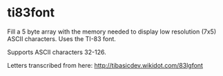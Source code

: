# ti83font

Fill a 5 byte array with the memory needed to display low resolution (7x5) ASCII characters. Uses the TI-83 font.

Supports ASCII characters 32-126.

Letters transcribed from here: http://tibasicdev.wikidot.com/83lgfont
